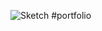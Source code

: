 ![Sketch](https://user-images.githubusercontent.com/132682305/236781505-498b1b2b-e3c8-4844-8af5-f6ca3c645390.jpg)
#portfolio
